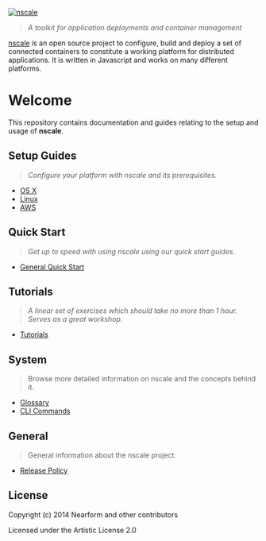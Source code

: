 
<a href='http://nscale.nearform.com'>![nscale](./_imgs/logo.png)</a>

> _A toolkit for application deployments and container management_

[nscale](http://nscale.nearform.com) is an open source project to configure, build and deploy a set of connected containers to
constitute a working platform for distributed applications. It is written in Javascript and works on
many different platforms.

# Welcome
This repository contains documentation and guides relating to the setup and usage of __nscale__.

## Setup Guides

> _Configure your platform with nscale and its prerequisites._

- [OS X](./setup-guides/osx-setup-guide.md)
- [Linux](./setup-guides/linux-setup-guide.md)
- [AWS](./setup-guides/aws-setup-guide.md)

## Quick Start

> _Get up to speed with using nscale using our quick start guides._

- [General Quick Start](./quick-start/general-quick-start.md)

## Tutorials

> _A linear set of exercises which should take no more than 1 hour. Serves as a great workshop._

- [Tutorials](./tutorials/)

## System

> Browse more detailed information on nscale and the concepts behind it.

- [Glossary](./system/glossary.md)
- [CLI Commands](./system/cli-commands.md)

## General

> General information about the nscale project.

- [Release Policy](./general/release-policy.md)

## License

Copyright (c) 2014 Nearform and other contributors

Licensed under the Artistic License 2.0
